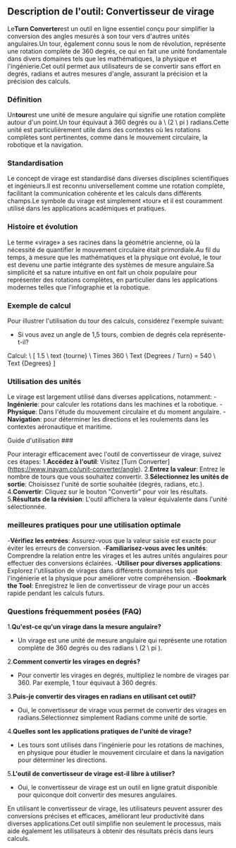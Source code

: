 ## Description de l'outil: Convertisseur de virage

Le**Turn Converter**est un outil en ligne essentiel conçu pour simplifier la conversion des angles mesurés à son tour vers d'autres unités angulaires.Un tour, également connu sous le nom de révolution, représente une rotation complète de 360 ​​degrés, ce qui en fait une unité fondamentale dans divers domaines tels que les mathématiques, la physique et l'ingénierie.Cet outil permet aux utilisateurs de se convertir sans effort en degrés, radians et autres mesures d'angle, assurant la précision et la précision des calculs.

### Définition

Un**tour**est une unité de mesure angulaire qui signifie une rotation complète autour d'un point.Un tour équivaut à 360 degrés ou à \ (2 \ pi \) radians.Cette unité est particulièrement utile dans des contextes où les rotations complètes sont pertinentes, comme dans le mouvement circulaire, la robotique et la navigation.

### Standardisation

Le concept de virage est standardisé dans diverses disciplines scientifiques et ingénieurs.Il est reconnu universellement comme une rotation complète, facilitant la communication cohérente et les calculs dans différents champs.Le symbole du virage est simplement «tour» et il est couramment utilisé dans les applications académiques et pratiques.

### Histoire et évolution

Le terme «virage» a ses racines dans la géométrie ancienne, où la nécessité de quantifier le mouvement circulaire était primordiale.Au fil du temps, à mesure que les mathématiques et la physique ont évolué, le tour est devenu une partie intégrante des systèmes de mesure angulaire.Sa simplicité et sa nature intuitive en ont fait un choix populaire pour représenter des rotations complètes, en particulier dans les applications modernes telles que l'infographie et la robotique.

### Exemple de calcul

Pour illustrer l'utilisation du tour des calculs, considérez l'exemple suivant:
- Si vous avez un angle de 1,5 tours, combien de degrés cela représente-t-il?

Calcul:
\ [
1.5 \ text {tourne} \ Times 360 \ Text {Degrees / Turn} = 540 \ Text {Degrees}
\]

### Utilisation des unités

Le virage est largement utilisé dans diverses applications, notamment:
-**Ingénierie**: pour calculer les rotations dans les machines et la robotique.
-**Physique**: Dans l'étude du mouvement circulaire et du moment angulaire.
-**Navigation**: pour déterminer les directions et les roulements dans les contextes aéronautique et maritime.

Guide d'utilisation ###

Pour interagir efficacement avec l'outil de convertisseur de virage, suivez ces étapes:
1.**Accédez à l'outil**: Visitez [Turn Converter] (https://www.inayam.co/unit-converter/angle).
2.**Entrez la valeur**: Entrez le nombre de tours que vous souhaitez convertir.
3.**Sélectionnez les unités de sortie**: Choisissez l'unité de sortie souhaitée (degrés, radians, etc.).
4.**Convertir**: Cliquez sur le bouton "Convertir" pour voir les résultats.
5.**Résultats de la révision**: L'outil affichera la valeur équivalente dans l'unité sélectionnée.

### meilleures pratiques pour une utilisation optimale

-**Vérifiez les entrées**: Assurez-vous que la valeur saisie est exacte pour éviter les erreurs de conversion.
-**Familiarisez-vous avec les unités**: Comprendre la relation entre les virages et les autres unités angulaires pour effectuer des conversions éclairées.
-**Utiliser pour diverses applications**: Explorez l'utilisation de virages dans différents domaines tels que l'ingénierie et la physique pour améliorer votre compréhension.
-**Bookmark the Tool**: Enregistrez le lien de convertisseur de virage pour un accès rapide pendant les calculs futurs.

### Questions fréquemment posées (FAQ)

1.**Qu'est-ce qu'un virage dans la mesure angulaire?**
- Un virage est une unité de mesure angulaire qui représente une rotation complète de 360 ​​degrés ou des radians \ (2 \ pi \).

2.**Comment convertir les virages en degrés?**
- Pour convertir les virages en degrés, multipliez le nombre de virages par 360. Par exemple, 1 tour équivaut à 360 degrés.

3.**Puis-je convertir des virages en radians en utilisant cet outil?**
- Oui, le convertisseur de virage vous permet de convertir des virages en radians.Sélectionnez simplement Radians comme unité de sortie.

4.**Quelles sont les applications pratiques de l'unité de virage?**
- Les tours sont utilisés dans l'ingénierie pour les rotations de machines, en physique pour étudier le mouvement circulaire et dans la navigation pour déterminer les directions.

5.**L'outil de convertisseur de virage est-il libre à utiliser?**
- Oui, le convertisseur de virage est un outil en ligne gratuit disponible pour quiconque doit convertir des mesures angulaires.

En utilisant le convertisseur de virage, les utilisateurs peuvent assurer des conversions précises et efficaces, améliorant leur productivité dans diverses applications.Cet outil simplifie non seulement le processus, mais aide également les utilisateurs à obtenir des résultats précis dans leurs calculs.